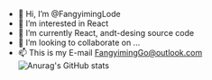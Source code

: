 - 👋 Hi, I’m @FangyimingLode
- 👀 I’m interested in React
- 🌱 I’m currently React, andt-desing source code
- 💞️ I’m looking to collaborate on ...
- 📫 This is my E-mail FangyimingGo@outlook.com
![Anurag's GitHub stats](https://github-readme-stats.vercel.app/api?username=FangyimingLode&show_icons=true&theme=radical)
<!---
FangyimingLode/FangyimingLode is a ✨ special ✨ repository because its `README.md` (this file) appears on your GitHub profile.
You can click the Preview link to take a look at your changes.
--->
